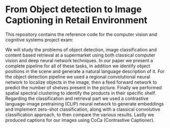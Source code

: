 # From Object detection to Image Captioning in Retail Environment
This repository contains the reference code for the computer vision and cognitive systems project exam:

We will study the problems of object detection, image classification and content based retrieval at a supermarket using both classical computer vision and deep neural network techniques. In our paper we present a complete pipeline for all of these tasks, in addition we identify object positions in the scene and generate a  natural language description of it. For the object detection pipeline we used a regional convolutional neural network to localize objects in the image, then a feed forward network to predict the number of shelves present in the picture. Finally we performed spatial spectral clustering to identify the products in their specific shelf. Regarding the classification and retrieval part we used a contrastive language-image pretraining (CLIP) neural network to generate embeddings and implement zero-shot classification, along with a classical convolutive classification approach, to then compare the various results. Lastly we produced captions for our images using CoCa (Contrastive Captioner).
